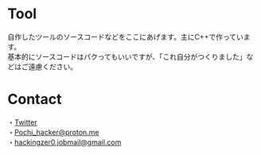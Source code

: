 # Tool
自作したツールのソースコードなどをここにあげます。主にC++で作っています。
</br>
基本的にソースコードはパクってもいいですが、「これ自分がつくりました」などはご遠慮ください。
</br>
# Contact
・<a href="https://twitter.com/Pochi-Liberluna">Twitter</a>
</br>
・Pochi_hacker@proton.me
</br>
・hackingzer0.jobmail@gmail.com
